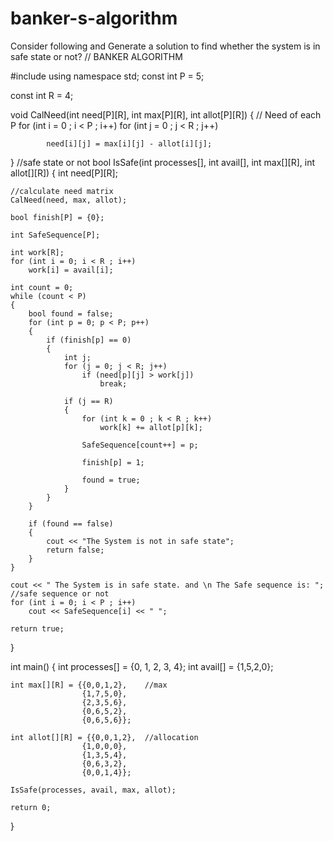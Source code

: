 # banker-s-algorithm
Consider following and Generate a solution to find whether the system is in safe state or not?
// BANKER ALGORITHM

#include<iostream> 
using namespace std; 
const int P = 5; 

const int R = 4; 

void CalNeed(int need[P][R], int max[P][R], 
				int allot[P][R]) 
{ 
	// Need of each P 
	for (int i = 0 ; i < P ; i++) 
		for (int j = 0 ; j < R ; j++) 

			need[i][j] = max[i][j] - allot[i][j]; 
} 
//safe state or not
bool IsSafe(int processes[], int avail[], int max[][R], 
			int allot[][R]) 
{ 
	int need[P][R]; 

	//calculate need matrix 
	CalNeed(need, max, allot); 

	bool finish[P] = {0}; 

	int SafeSequence[P]; 

	int work[R]; 
	for (int i = 0; i < R ; i++) 
		work[i] = avail[i]; 

	int count = 0; 
	while (count < P) 
	{ 
		bool found = false; 
		for (int p = 0; p < P; p++) 
		{ 
			if (finish[p] == 0) 
			{ 
				int j; 
				for (j = 0; j < R; j++) 
					if (need[p][j] > work[j]) 
						break; 

				if (j == R) 
				{ 
					for (int k = 0 ; k < R ; k++) 
						work[k] += allot[p][k]; 

					SafeSequence[count++] = p; 

					finish[p] = 1; 

					found = true; 
				} 
			} 
		} 

		if (found == false) 
		{ 
			cout << "The System is not in safe state"; 
			return false; 
		} 
	} 

	cout << " The System is in safe state. and \n The Safe sequence is: ";  //safe sequence or not
	for (int i = 0; i < P ; i++) 
		cout << SafeSequence[i] << " "; 

	return true; 
} 

int main() 
{ 
	int processes[] = {0, 1, 2, 3, 4}; 
	int avail[] = {1,5,2,0}; 

	int max[][R] = {{0,0,1,2},    //max
					{1,7,5,0}, 
					{2,3,5,6}, 
					{0,6,5,2}, 
					{0,6,5,6}}; 

	int allot[][R] = {{0,0,1,2},  //allocation
					{1,0,0,0}, 
					{1,3,5,4}, 
					{0,6,3,2}, 
					{0,0,1,4}}; 

	IsSafe(processes, avail, max, allot); 

	return 0; 
}
